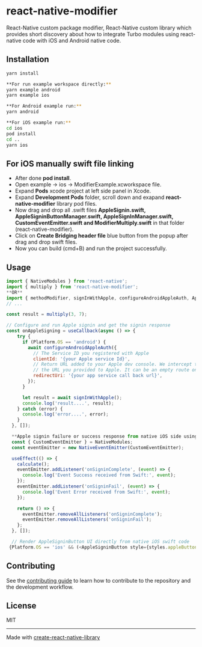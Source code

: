 # react-native-modifier

React-Native custom package modifier,
React-Native custom library which provides short discovery about how to integrate Turbo modules using react-native code with iOS and Android native code.

## Installation

```sh
yarn install

**For run example workspace directly:**
yarn example android
yarn example ios

**For Android example run:**
yarn android

**For iOS example run:**
cd ios
pod install
cd ..
yarn ios
```

## **For iOS manually swift file linking**
- After done **pod install**.
- Open example -> ios -> ModifierExample.xcworkspace file.
- Expand **Pods** xcode project at left side panel in Xcode.
- Expand **Development Pods** folder, scroll down and exapand **react-native-modifier** library pod files.
- Now drag and drop all .swift files **AppleSignin.swift, AppleSigninButtonManager.swift, AppleSignInManager.swift, CustomEventEmitter.swift and ModifierMultiply.swift** in that folder (react-native-modifier).
- Click on **Create Bridging header file** blue button from the popup after drag and drop swift files.
- Now you can build (cmd+B) and run the project successfully.

## Usage


```js
import { NativeModules } from 'react-native';
import { multiply } from 'react-native-modifier';
**OR**
import { methodModifier, signInWithApple, configureAndroidAppleAuth, AppleSigninButton } from 'react-native-modifier';
// ...

const result = multiply(3, 7);

// Configure and run Apple signin and get the signin response
const onAppleSigning = useCallback(async () => {
    try {
      if (Platform.OS == 'android') {
        await configureAndroidAppleAuth({
          // The Service ID you registered with Apple
          clientId: '{your Apple service Id}',
          // Return URL added to your Apple dev console. We intercept this redirect, but it must still match
          // the URL you provided to Apple. It can be an empty route on your backend as it's never called.
          redirectUri: '{your app service call back url}',
        });
      }

      let result = await signInWithApple();
      console.log('result....', result);
    } catch (error) {
      console.log('error....', error);
    }
  }, []);

  **Apple signin failure or success response from native iOS side using event listener**
  const { CustomEventEmitter } = NativeModules;
  const eventEmitter = new NativeEventEmitter(CustomEventEmitter);

  useEffect(() => {
    calculate();
    eventEmitter.addListener('onSigninComplete', (event) => {
      console.log('Event Success received from Swift:', event);
    });
    eventEmitter.addListener('onSigninFail', (event) => {
      console.log('Event Error received from Swift:', event);
    });

    return () => {
      eventEmitter.removeAllListeners('onSigninComplete');
      eventEmitter.removeAllListeners('onSigninFail');
    };
  }, []);

  // Render AppleSigninButton UI directly from native iOS swift code
 {Platform.OS == 'ios' && (<AppleSigninButton style={styles.appleButtonStyle} />)}
```

## Contributing

See the [contributing guide](CONTRIBUTING.md) to learn how to contribute to the repository and the development workflow.

## License

MIT

---

Made with [create-react-native-library](https://github.com/callstack/react-native-builder-bob)
